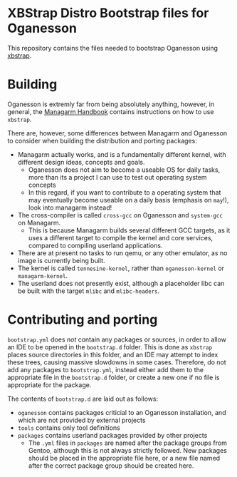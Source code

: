 # XBStrap Distro Bootstrap files for Oganesson

This repository contains the files needed to bootstrap Oganesson using [xbstrap](https://github.com/managarm/xbstrap).

# Building
Oganesson is extremly far from being absolutely anything, however, in general, the [Managarm Handbook](https://docs.managarm.org/handbook/index.html) contains instructions on how to use `xbstrap`.

There are, however, some differences between Managarm and Oganesson to consider when building the distribution and porting packages:

- Managarm actually works, and is a fundamentally different kernel, with different design ideas, concepts and goals.
  - Oganesson does not aim to become a useable OS for daily tasks, more than its a project I can use to test out operating system concepts
  - In this regard, if you want to contribute to a operating system that may eventually become useable on a daily basis (emphasis on `may`!), look into managarm instead!
- The cross-compiler is called `cross-gcc` on Oganesson and `system-gcc` on Managarm.
  - This is because Managarm builds several different GCC targets, as it uses a different target to compile the kernel and core services, compared to compiling userland applications.
- There are at present no tasks to run qemu, or any other emulator, as no image is currently being built.
- The kernel is called `tennesine-kernel`, rather than `oganesson-kernel` or `managarm-kernel`.
- The userland does not presently exist, although a placeholder libc can be built with the target `mlibc` and `mlibc-headers`.

# Contributing and porting
`bootstrap.yml` does _not_ contain any packages or sources, in order to allow an IDE to be opened in the `bootstrap.d` folder. This is done as `xbstrap` places source directories in this folder, and an IDE may attempt to index these trees, causing massive slowdowns in some cases.
Therefore, do not add any packages to `bootstrap.yml`, instead either add them to the appropriate file in the `bootstrap.d` folder, or create a new one if no file is appropriate for the package.

The contents of `bootstrap.d` are laid out as follows:
- `oganesson` contains packages criticial to an Oganesson installation, and which are not provided by external projects
- `tools` contains only tool definitions
- `packages` contains userland packages provided by other projects
  - The `.yml` files in `packages` are named after the package groups from Gentoo, although this is not always strictly followed. New packages should be placed in the appropriate file here, or a new file named after the correct package group should be created here.
  

